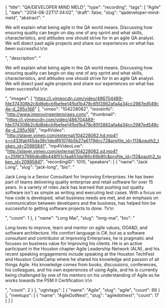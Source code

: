 {
  "title": "QA/DEVELOPER MIND MELD",
  "type": "recording",
  "tags": [
    "Agile"
  ],
  "date": "2014-08-22T17:34:02",
  "draft": false,
  "slug": "qadeveloper-mind-meld",
  "abstract": "<p>We will explain what being agile in the QA world means. Discussing how ensuring quality can begin on day one of any sprint and what skills, characteristics, and attitudes one should strive for in an agile QA analyst. We will disect past agile projects and share our experiences on what has been successful.\r\n</p>",
  "description": "<p>We will explain what being agile in the QA world means. Discussing how ensuring quality can begin on day one of any sprint and what skills, characteristics, and attitudes one should strive for in an agile QA analyst. We will disect past agile projects and share our experiences on what has been successful.\r\n</p>",
  "images": [
    "https://i.vimeocdn.com/video/486704489-fde374308b2c8d8ebcbfbefee14fbd1b478c85f2862afa4a34cc2987ed549c4e-d_295x166"
  ],
  "vimeo": "104228062",
  "moreinfo": "http://www.improvingenterprises.com/",
  "thumbnail": "https://i.vimeocdn.com/video/486704489-fde374308b2c8d8ebcbfbefee14fbd1b478c85f2862afa4a34cc2987ed549c4e-d_295x166",
  "mp4Video": "http://player.vimeo.com/external/104228062.hd.mp4?s=c433fabf45da39c1dedf61074b5b27a6179dcc72&profile_id=113&oauth2_token_id=20985841",
  "mp4VideoLow": "http://player.vimeo.com/external/104228062.sd.mp4?s=25f6f37986dbd8b448f51cfaa851da186c69b8fc&profile_id=112&oauth2_token_id=20985841",
  "recordingID": 1010,
  "speakers": [
    {
      "name": "Jack Long",
      "slug": "jack-long",
      "bio": "<p>Jack Long is a Senior Consultant for Improving Enterprises. He has been part of teams delivering quality enterprise and retail software for over 15 years. In a variety of roles Jack has learned that pushing out quality software isn't as simple as writing and executing test cases. With a focus on how code is developed, what business needs are met, and an emphasis on communication between developers and the business, has helped him be successful to getting software projects to done. ?\r\n</p>",
      "count": 1
    },
    {
      "name": "Long Mai",
      "slug": "long-mai",
      "bio": "<p>Long loves to improve, learn and mentor on agile values, OOA&D, and software architecture. His comfort language is C#, but as a software consultant and contributor at Improving Enterprises, he is pragmatic and focuses on business value for Improving his clients. He is an active participant in the Houston chapter Agile Leadership Network (ALN), and his recent speaking engagements include speaking at the Houston TechFest and Houston CodeCamp where he shared his knowledge and passion of all things Agile. His knowledge comes from books, discussions, conferences, his colleagues, and his own experiences of using Agile, and he is currently being challenged by one of his mentors on his understanding of Agile as he works towards the PSM II Certification.\r\n</p>",
      "count": 2
    }
  ],
  "ugtvtags": [
    {
      "name": "Agile",
      "slug": "agile",
      "count": 66
    }
  ],
  "meetups": [
    {
      "name": "AgileDotNext",
      "slug": "agiledotnext",
      "count": 17
    }
  ]
}